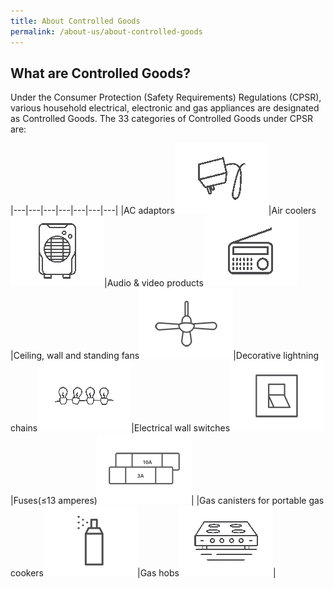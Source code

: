 ```yaml
---
title: About Controlled Goods
permalink: /about-us/about-controlled-goods
---
```

## What are Controlled Goods?
Under the Consumer Protection (Safety Requirements) Regulations (CPSR), various household electrical, electronic and gas appliances are designated as Controlled Goods. The 33 categories of Controlled Goods under CPSR are:

|---|---|---|---|---|---|---|
|AC adaptors![ac adaptors](/images/about-us/33-categories-controlled-goods/ac-adaptors.png)|Air coolers![air cooler](/images/about-us/33-categories-controlled-goods/air-cooler.png)|Audio & video products![audio & video products](/images/about-us/33-categories-controlled-goods/audio-video.png)|Ceiling, wall and standing fans![fans](/images/about-us/33-categories-controlled-goods/fans.png)|Decorative lightning chains![decorative lignting chains](/images/about-us/33-categories-controlled-goods/deco-light-chain.png)|Electrical wall switches![wall switches](/images/about-us/33-categories-controlled-goods/wall-switch.png)|Fuses(≤13 amperes)![fuse](/images/about-us/33-categories-controlled-goods/fuse.png)|
|Gas canisters for portable gas cookers![gas canisters](/images/about-us/33-categories-controlled-goods/gas-canister.png)|Gas hobs![gas hobs](/images/about-us/33-categories-controlled-goods/gas-cooking.png)|
